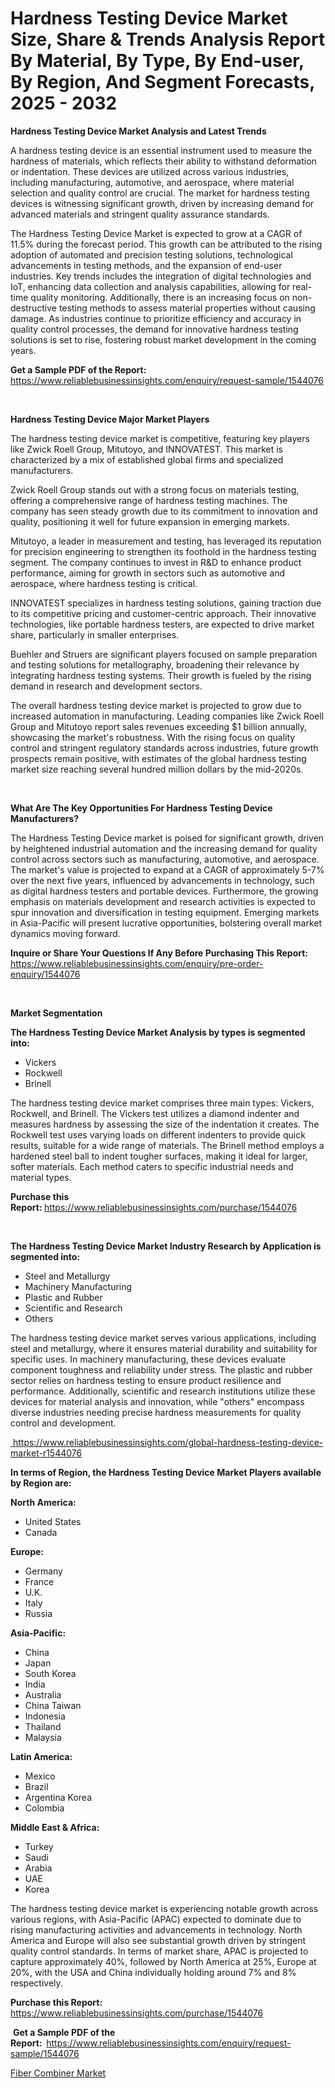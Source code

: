 <p><h1>Hardness Testing Device Market Size, Share & Trends Analysis Report By Material, By Type, By End-user, By Region, And Segment Forecasts, 2025 - 2032</h1></p><p><strong>Hardness Testing Device Market Analysis and Latest Trends</strong></p>
<p><p>A hardness testing device is an essential instrument used to measure the hardness of materials, which reflects their ability to withstand deformation or indentation. These devices are utilized across various industries, including manufacturing, automotive, and aerospace, where material selection and quality control are crucial. The market for hardness testing devices is witnessing significant growth, driven by increasing demand for advanced materials and stringent quality assurance standards.</p><p>The Hardness Testing Device Market is expected to grow at a CAGR of 11.5% during the forecast period. This growth can be attributed to the rising adoption of automated and precision testing solutions, technological advancements in testing methods, and the expansion of end-user industries. Key trends includes the integration of digital technologies and IoT, enhancing data collection and analysis capabilities, allowing for real-time quality monitoring. Additionally, there is an increasing focus on non-destructive testing methods to assess material properties without causing damage. As industries continue to prioritize efficiency and accuracy in quality control processes, the demand for innovative hardness testing solutions is set to rise, fostering robust market development in the coming years.</p></p>
<p><strong>Get a Sample PDF of the Report:&nbsp;</strong> <a href="https://www.reliablebusinessinsights.com/enquiry/request-sample/1544076?utm_campaign=2125&utm_medium=2&utm_source=Github&utm_content=ia&utm_term=17022025&utm_id=hardness-testing-device">https://www.reliablebusinessinsights.com/enquiry/request-sample/1544076</a></p>
<p>&nbsp;</p>
<p><strong>Hardness Testing Device Major Market Players</strong></p>
<p><p>The hardness testing device market is competitive, featuring key players like Zwick Roell Group, Mitutoyo, and INNOVATEST. This market is characterized by a mix of established global firms and specialized manufacturers.</p><p>Zwick Roell Group stands out with a strong focus on materials testing, offering a comprehensive range of hardness testing machines. The company has seen steady growth due to its commitment to innovation and quality, positioning it well for future expansion in emerging markets.</p><p>Mitutoyo, a leader in measurement and testing, has leveraged its reputation for precision engineering to strengthen its foothold in the hardness testing segment. The company continues to invest in R&D to enhance product performance, aiming for growth in sectors such as automotive and aerospace, where hardness testing is critical.</p><p>INNOVATEST specializes in hardness testing solutions, gaining traction due to its competitive pricing and customer-centric approach. Their innovative technologies, like portable hardness testers, are expected to drive market share, particularly in smaller enterprises.</p><p>Buehler and Struers are significant players focused on sample preparation and testing solutions for metallography, broadening their relevance by integrating hardness testing systems. Their growth is fueled by the rising demand in research and development sectors.</p><p>The overall hardness testing device market is projected to grow due to increased automation in manufacturing. Leading companies like Zwick Roell Group and Mitutoyo report sales revenues exceeding $1 billion annually, showcasing the market's robustness. With the rising focus on quality control and stringent regulatory standards across industries, future growth prospects remain positive, with estimates of the global hardness testing market size reaching several hundred million dollars by the mid-2020s.</p></p>
<p>&nbsp;</p>
<p><strong>What Are The Key Opportunities For Hardness Testing Device Manufacturers?</strong></p>
<p><p>The Hardness Testing Device market is poised for significant growth, driven by heightened industrial automation and the increasing demand for quality control across sectors such as manufacturing, automotive, and aerospace. The market's value is projected to expand at a CAGR of approximately 5-7% over the next five years, influenced by advancements in technology, such as digital hardness testers and portable devices. Furthermore, the growing emphasis on materials development and research activities is expected to spur innovation and diversification in testing equipment. Emerging markets in Asia-Pacific will present lucrative opportunities, bolstering overall market dynamics moving forward.</p></p>
<p><strong>Inquire or Share Your Questions If Any Before Purchasing This Report:</strong> <a href="https://www.reliablebusinessinsights.com/enquiry/pre-order-enquiry/1544076?utm_campaign=2125&utm_medium=2&utm_source=Github&utm_content=ia&utm_term=17022025&utm_id=hardness-testing-device">https://www.reliablebusinessinsights.com/enquiry/pre-order-enquiry/1544076</a></p>
<p>&nbsp;</p>
<p><strong>Market Segmentation</strong></p>
<p><strong>The Hardness Testing Device Market Analysis by types is segmented into:</strong></p>
<p><ul><li>Vickers</li><li>Rockwell</li><li>Brinell</li></ul></p>
<p><p>The hardness testing device market comprises three main types: Vickers, Rockwell, and Brinell. The Vickers test utilizes a diamond indenter and measures hardness by assessing the size of the indentation it creates. The Rockwell test uses varying loads on different indenters to provide quick results, suitable for a wide range of materials. The Brinell method employs a hardened steel ball to indent tougher surfaces, making it ideal for larger, softer materials. Each method caters to specific industrial needs and material types.</p></p>
<p><strong>Purchase this Report:&nbsp;</strong><a href="https://www.reliablebusinessinsights.com/purchase/1544076?utm_campaign=2125&utm_medium=2&utm_source=Github&utm_content=ia&utm_term=17022025&utm_id=hardness-testing-device">https://www.reliablebusinessinsights.com/purchase/1544076</a></p>
<p>&nbsp;</p>
<p><strong>The Hardness Testing Device Market Industry Research by Application is segmented into:</strong></p>
<p><ul><li>Steel and Metallurgy</li><li>Machinery Manufacturing</li><li>Plastic and Rubber</li><li>Scientific and Research</li><li>Others</li></ul></p>
<p><p>The hardness testing device market serves various applications, including steel and metallurgy, where it ensures material durability and suitability for specific uses. In machinery manufacturing, these devices evaluate component toughness and reliability under stress. The plastic and rubber sector relies on hardness testing to ensure product resilience and performance. Additionally, scientific and research institutions utilize these devices for material analysis and innovation, while "others" encompass diverse industries needing precise hardness measurements for quality control and development.</p></p>
<p><a href="https://www.reliablebusinessinsights.com/global-hardness-testing-device-market-r1544076?utm_campaign=2125&utm_medium=2&utm_source=Github&utm_content=ia&utm_term=17022025&utm_id=hardness-testing-device">&nbsp;https://www.reliablebusinessinsights.com/global-hardness-testing-device-market-r1544076</a></p>
<p><strong>In terms of Region, the Hardness Testing Device Market Players available by Region are:</strong></p>
<p>
    <p> <strong> North America: </strong>
        <ul>
            <li>United States</li>
            <li>Canada</li>
        </ul>
        </p> 
    <p> <strong> Europe: </strong>
        <ul>
            <li>Germany</li>
            <li>France</li>
            <li>U.K.</li>
            <li>Italy</li>
            <li>Russia</li>
        </ul>
        </p> 
    <p> <strong> Asia-Pacific: </strong>
        <ul>
            <li>China</li>
            <li>Japan</li>
            <li>South Korea</li>
            <li>India</li>
            <li>Australia</li>
            <li>China Taiwan</li>
            <li>Indonesia</li>
            <li>Thailand</li>
            <li>Malaysia</li>
        </ul>
        </p> 
    <p> <strong> Latin America: </strong>
        <ul>
            <li>Mexico</li>
            <li>Brazil</li>
            <li>Argentina Korea</li>
            <li>Colombia</li>
        </ul>
        </p> 
    <p> <strong> Middle East & Africa: </strong>
        <ul>
            <li>Turkey</li>
            <li>Saudi</li>
            <li>Arabia</li>
            <li>UAE</li>
            <li>Korea</li>
        </ul>
    </p>
    </p>
<p><p>The hardness testing device market is experiencing notable growth across various regions, with Asia-Pacific (APAC) expected to dominate due to rising manufacturing activities and advancements in technology. North America and Europe will also see substantial growth driven by stringent quality control standards. In terms of market share, APAC is projected to capture approximately 40%, followed by North America at 25%, Europe at 20%, with the USA and China individually holding around 7% and 8% respectively.</p></p>
<p><strong>Purchase this Report: </strong><a href="https://www.reliablebusinessinsights.com/purchase/1544076?utm_campaign=2125&utm_medium=2&utm_source=Github&utm_content=ia&utm_term=17022025&utm_id=hardness-testing-device">https://www.reliablebusinessinsights.com/purchase/1544076</a></p>
<p>&nbsp;<strong>Get a Sample PDF of the Report:&nbsp;&nbsp;</strong><a href="https://www.reliablebusinessinsights.com/enquiry/request-sample/1544076?utm_campaign=2125&utm_medium=2&utm_source=Github&utm_content=ia&utm_term=17022025&utm_id=hardness-testing-device">https://www.reliablebusinessinsights.com/enquiry/request-sample/1544076</a></p>
<p><strong></strong></p>
<p><p><a href="https://github.com/JubayerMia832/Market-Research-Report-List-1/blob/main/fiber-combiner-market.md?utm_campaign=2125&utm_medium=2&utm_source=Github&utm_content=ia&utm_term=17022025&utm_id=hardness-testing-device">Fiber Combiner Market</a></p></p>